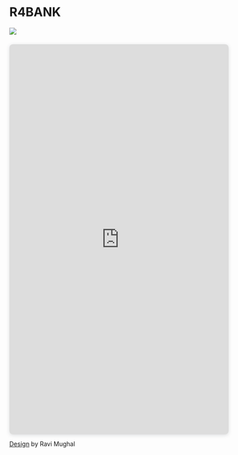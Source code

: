 # R4BANK

<div style='display: flex; align-items= center;'>
    <img src='https://img.shields.io/static/v1?label=license&message=MIT&color=green&style=flat-square'>
</div>

<div style="position: relative; width: 100%; height: 0; padding-top: 177.7778%;
 padding-bottom: 0; box-shadow: 0 2px 8px 0 rgba(63,69,81,0.16); margin-top: 1.6em; margin-bottom: 0.9em; overflow: hidden;
 border-radius: 8px; will-change: transform;">
  <iframe loading="lazy" style="position: absolute; width: 100%; height: 100%; top: 0; left: 0; border: none; padding: 0;margin: 0;"
    src="https:&#x2F;&#x2F;www.canva.com&#x2F;design&#x2F;DAFwIulCXMs&#x2F;view?embed" allowfullscreen="allowfullscreen" allow="fullscreen">
  </iframe>
</div>
<a href="https:&#x2F;&#x2F;www.canva.com&#x2F;design&#x2F;DAFwIulCXMs&#x2F;view?utm_content=DAFwIulCXMs&amp;utm_campaign=designshare&amp;utm_medium=embeds&amp;utm_source=link" target="_blank" rel="noopener">Design</a> by Ravi Mughal
